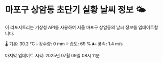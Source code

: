 
# 마포구 상암동 초단기 실황 날씨 정보 🌤️

이 리포지토리는 기상청 API를 사용하여 서울 마포구 상암동의 날씨 정보를 업데이트합니다. 

🌡️ 기온: 30.2 ℃
💧 강수량: 0 mm
💦 습도: 69 %
🌬️ 풍속: 1.4 m/s

마지막 업데이트 시각: 2025년 07월 09일 08시 11분    
